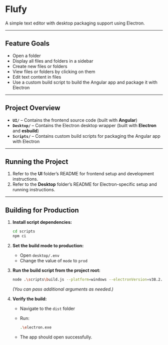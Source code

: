 # **Flufy**

A simple text editor with desktop packaging support using Electron.

---

## **Feature Goals**

* Open a folder
* Display all files and folders in a sidebar
* Create new files or folders
* View files or folders by clicking on them
* Edit text content in files
* Use a custom build script to build the Angular app and package it with Electron

---

## **Project Overview**

* **`UI/`** – Contains the frontend source code (built with **Angular**)
* **`Desktop/`** – Contains the Electron desktop wrapper (built with **Electron** and **esbuild**)
* **`Scripts/`** – Contains custom build scripts for packaging the Angular app with Electron

---

## **Running the Project**

1. Refer to the **UI** folder’s README for frontend setup and development instructions.
2. Refer to the **Desktop** folder’s README for Electron-specific setup and running instructions.

---

## **Building for Production**

1. **Install script dependencies:**

   ```bash
   cd scripts
   npm ci
   ```

2. **Set the build mode to production:**

   * Open `desktop/.env`
   * Change the value of `mode` to `prod`

3. **Run the build script from the project root:**

   ```bash
   node .\scripts\build.js --platform=windows --electronVersion=v38.2.1 --platformPackage=electron-v38.2.1-win32-x64.zip
   ```

   *(You can pass additional arguments as needed.)*

4. **Verify the build:**

   * Navigate to the `dist` folder
   * Run:

     ```bash
     .\electron.exe
     ```
   * The app should open successfully.
